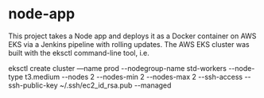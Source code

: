 # node-app

This project takes a Node app and deploys it as a Docker container on AWS EKS via a Jenkins pipeline with rolling updates. The AWS EKS cluster was built with the eksctl command-line tool, i.e.

eksctl create cluster —name prod --nodegroup-name std-workers --node-type t3.medium --nodes 2 --nodes-min 2 --nodes-max 2 --ssh-access --ssh-public-key ~/.ssh/ec2_id_rsa.pub --managed
